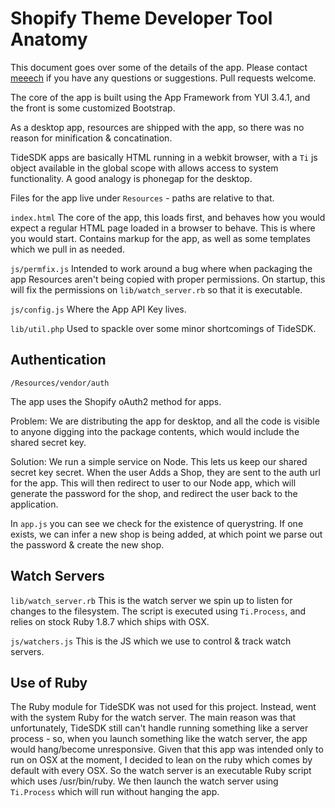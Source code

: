 Shopify Theme Developer Tool Anatomy
====================================

This document goes over some of the details of the app. Please contact [meeech](https://github.com/meeech) if you have any questions or suggestions. Pull requests welcome.

The core of the app is built using the App Framework from YUI 3.4.1, and the front is some customized Bootstrap.

As a desktop app, resources are shipped with the app, so there was no reason for minification & concatination. 

TideSDK apps are basically HTML running in a webkit browser, with a `Ti` js object available in the global scope with allows access to system functionality. A good analogy is phonegap for the desktop. 

Files for the app live under `Resources` - paths are relative to that.

`index.html` The core of the app, this loads first, and behaves how you would expect a regular HTML page loaded in a browser to behave. This is where you would start. Contains markup for the app, as well as some templates which we pull in as needed.

`js/permfix.js` Intended to work around a bug where when packaging the app Resources aren't being copied with proper permissions. On startup, this will fix the permissions on `lib/watch_server.rb` so that it is executable.

`js/config.js` Where the App API Key lives. 

`lib/util.php` Used to spackle over some minor shortcomings of TideSDK. 

Authentication
--------------

`/Resources/vendor/auth`

The app uses the Shopify oAuth2 method for apps. 

Problem: We are distributing the app for desktop, and all the code is visible to anyone digging into the package contents, which would include the shared secret key. 

Solution: We run a simple service on Node. This lets us keep our shared secret key secret. When the user Adds a Shop, they are sent to the auth url for the app. This will then redirect to user to our Node app, which will generate the password for the shop, and redirect the user back to the application.

In `app.js` you can see we check for the existence of querystring. If one exists, we can infer a new shop is being added, at which point we parse out the password & create the new shop. 

Watch Servers
-------------

`lib/watch_server.rb` This is the watch server we spin up to listen for changes to the filesystem. The script is executed using `Ti.Process`, and relies on stock Ruby 1.8.7 which ships with OSX. 

`js/watchers.js` This is the JS which we use to control & track watch servers.

Use of Ruby
-----------

The Ruby module for TideSDK was not used for this project. Instead, went with the system Ruby for the watch server. The main reason was that unfortunately, TideSDK still can't handle running something like a server process - so, when you launch something like the watch server, the app would hang/become unresponsive.
Given that this app was intended only to run on OSX at the moment, I decided to lean on the ruby which comes by default with every OSX. So the watch server is an executable Ruby script which uses /usr/bin/ruby. We then launch the watch server using `Ti.Process` which will run without hanging the app. 
